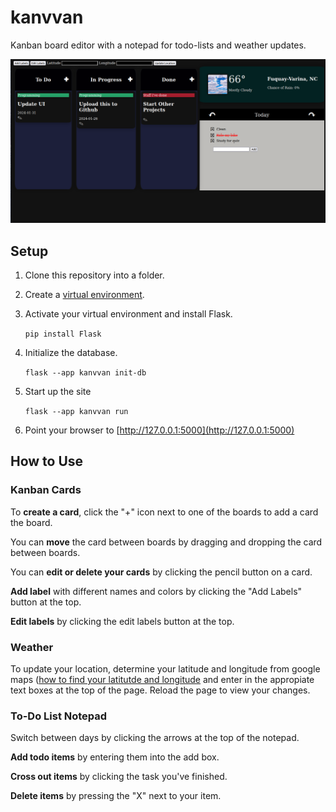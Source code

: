 # kanvvan
Kanban board editor with a notepad for todo-lists and weather updates.

<img src="docs/kanvvan_home.png"/>

## Setup
1. Clone this repository into a folder.
2. Create a [virtual environment](https://docs.python.org/3/library/venv.html).
3. Activate your virtual environment and install Flask.
   
     ```pip install Flask```
4. Initialize the database.

    ```flask --app kanvvan init-db```
5. Start up the site

   ```flask --app kanvvan run```
6. Point your browser to [http://127.0.0.1:5000](http://127.0.0.1:5000)

## How to Use
### Kanban Cards
To <b>create a card</b>, click the "+" icon next to one of the boards to add a card the board.

You can <b>move</b> the card between boards by dragging and dropping the card between boards.

You can <b>edit or delete your cards</b> by clicking the pencil button on a card.

<b>Add label</b> with different names and colors by clicking the "Add Labels" button at the top.

<b>Edit labels</b> by clicking the edit labels button at the top.

### Weather
To update your location, determine your latitude and longitude from google maps ([how to find your latitutde and longitude](https://support.google.com/maps/answer/18539?hl=en&co=GENIE.Platform%3DDesktop) and enter in the appropiate text boxes at the top of the page. Reload the page to view your changes.

### To-Do List Notepad
Switch between days by clicking the arrows at the top of the notepad.

<b>Add todo items</b> by entering them into the add box.

<b>Cross out items</b> by clicking the task you've finished.

<b>Delete items</b> by pressing the "X" next to your item.

